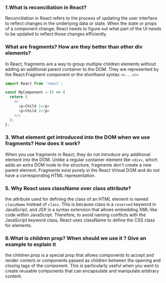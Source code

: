 ### 1.What is reconciliation in React?

Reconciliation in React refers to the process of updating the user interface to reflect changes in the underlying data or state. When the state or props of a component change, React needs to figure out what part of the UI needs to be updated to reflect those changes efficiently.

### What are fragments? How are they better than other div elements?

In React, fragments are a way to group multiple children elements without adding an additional parent container to the DOM. They are represented by the React.Fragment component or the shorthand syntax `<>...</>`

```js
import React from 'react';

const MyComponent = () => {
  return (
    <>
      <p>Child 1</p>
      <p>Child 2</p>
    </>
  );
};
```

### 3. What element get introduced into the DOM when we use fragments? How does it work?

When you use fragments in React, they do not introduce any additional element into the DOM. Unlike a regular container element like `<div>`, which adds an extra DOM node to the structure, fragments don't create a new parent element. Fragments exist purely in the React Virtual DOM and do not have a corresponding HTML representation.

### 5. Why React uses className over class attribute?

the attribute used for defining the class of an HTML element is named `className` instead of `class`. This is because class is a `reserved` keyword in JavaScript, and JSX is a syntax extension that allows embedding XML-like code within JavaScript. Therefore, to avoid naming conflicts with the JavaScript keyword class, React uses className to define the CSS class for elements.

### 6.What is children prop? When should we use it ? Give an example to explain it

the children prop is a special prop that allows components to accept and render content or components passed as children between the opening and closing tags of the component. This is particularly useful when you want to create reusable components that can encapsulate and manipulate arbitrary content.
